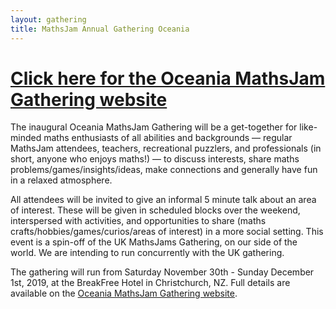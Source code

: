 ```yaml
---
layout: gathering
title: MathsJam Annual Gathering Oceania
---
```


# [Click here for the Oceania MathsJam Gathering website](https://mj-oceania.positronic.nz/welcome)

The inaugural Oceania MathsJam Gathering will be a get-together for like-minded maths enthusiasts of all abilities and backgrounds — regular MathsJam attendees, teachers, recreational puzzlers, and professionals (in short, anyone who enjoys maths!) — to discuss interests, share maths problems/games/insights/ideas, make connections and generally have fun in a relaxed atmosphere.

All attendees will be invited to give an informal 5 minute talk about an area of interest. These will be given in scheduled blocks over the weekend, interspersed with activities, and opportunities to share (maths crafts/hobbies/games/curios/areas of interest) in a more social setting. This event is a spin-off of the UK MathsJams Gathering, on our side of the world. We are intending to run concurrently with the UK gathering.

The gathering will run from Saturday November 30th - Sunday December 1st, 2019, at the BreakFree Hotel in Christchurch, NZ. Full details are available on the [Oceania MathsJam Gathering website](https://mj-oceania.positronic.nz/welcome).
